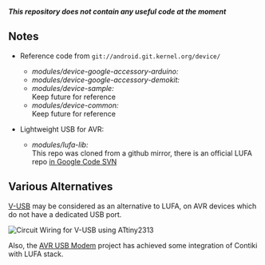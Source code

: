 **_This repository does not contain any useful code at the moment_**

## Notes

- Reference code from `git://android.git.kernel.org/device/`
   * _modules/device-google-accessory-arduino:_
   * _modules/device-google-accessory-demokit:_
   * _modules/device-sample:_<br>
   Keep future for reference
   * _modules/device-common:_<br>
   Keep future for reference

- Lightweight USB for AVR:
   * _modules/lufa-lib:_<br>
  This repo was cloned from a github mirror, there is an official LUFA repo
  [in Google Code SVN](http://lufa-lib.googlecode.com/svn)

## Various Alternatives

[V-USB](http://www.obdev.at/products/vusb/index.html) may be considered as
an alternative to LUFA, on AVR devices which do not have a dedicated USB port.

![Circuit Wiring for V-USB using ATtiny2313](http://www.obdev.at/Images/vusb/circuit-zoomed.gif)

Also, the [AVR USB Modem](http://avrusbmodem.googlecode.com/svn/trunk) project has
achieved some integration of Contiki with LUFA stack.
